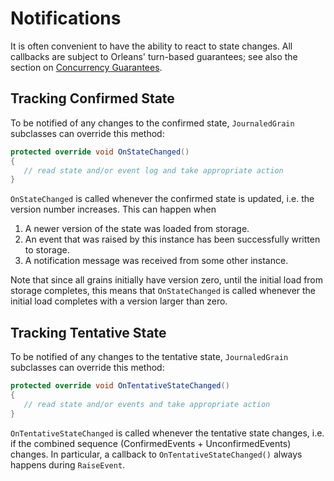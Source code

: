 # Notifications

It is often convenient to have the ability to react to state changes. 
All callbacks are subject to Orleans' turn-based guarantees; see also the section on [Concurrency Guarantees](MultiInstance.md).

## Tracking Confirmed State

To be notified of any changes to the confirmed state, `JournaledGrain` subclasses can override this method:

```csharp
protected override void OnStateChanged()
{
   // read state and/or event log and take appropriate action
}
```

`OnStateChanged` is called whenever the confirmed state is updated, i.e. the version number increases. This can happen when

1. A newer version of the state was loaded from storage. 
2. An event that was raised by this instance has been successfully written to storage.
3. A notification message was received from some other instance.

Note that since all grains initially have version zero, until the initial load from storage completes, this means that `OnStateChanged` is called whenever the initial load completes with a version larger than zero.

## Tracking Tentative State

To be notified of any changes to the tentative state, `JournaledGrain` subclasses can override this method:

```csharp
protected override void OnTentativeStateChanged()
{
   // read state and/or events and take appropriate action
}
```

`OnTentativeStateChanged` is called whenever the tentative state changes, i.e. if the combined sequence  (ConfirmedEvents + UnconfirmedEvents) changes. In particular, a callback to `OnTentativeStateChanged()` always happens during `RaiseEvent`.

